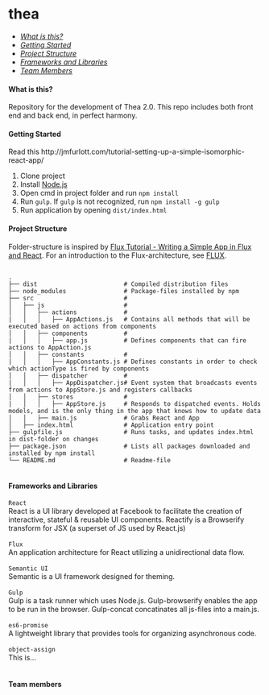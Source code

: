 # thea


<ul>
  <li><em><a href="#what-is-this">What is this?</a></em></li>
  <li><em><a href="#getting-started">Getting Started</a></em></li>
  <li><em><a href="#project-structure">Project Structure</a></em></li>
  <li><em><a href="#frameworks-and-libraries">Frameworks and Libraries</a></em></li>
  <li><em><a href="#team-members">Team Members</a></em></li>
</ul>

<h4 name="what-is-this">What is this?</h4>
Repository for the development of Thea 2.0. This repo includes both front end and back end, in perfect harmony.


<h4 name="getting-started">Getting Started</h4>
Read this http://jmfurlott.com/tutorial-setting-up-a-simple-isomorphic-react-app/

<ol>
  <li>Clone project</li>
  <li>Install <a href="https://nodejs.org"> Node.js</a> </li>
  <li>Open cmd in project folder and run <code>npm install</code></li>
  <li>Run <code>gulp</code>. If <code>gulp</code> is not recognized, run <code>npm install -g gulp</code></li>
  <li>Run application by opening <code>dist/index.html</code></li>
</ol>

<h4 name="project-structure">Project Structure</h4>
Folder-structure is inspired by <a href="https://www.youtube.com/watch?v=o5E894TmHJg">Flux Tutorial - Writing a Simple App in Flux and React</a>. For an introduction to the Flux-architecture, see <a href="www.vg.no">FLUX</a>.

<pre>
<code>
.
├── dist                        # Compiled distribution files 
├── node_modules                # Package-files installed by npm
├── src                         # 
│   ├── js                      # 
│   │   ├── actions             # 
|   │   │   ├── AppActions.js   # Contains all methods that will be executed based on actions from components
│   │   ├── components          # 
|   │   │   ├── app.js          # Defines components that can fire actions to AppAction.js
│   │   ├── constants           # 
|   │   │   ├── AppConstants.js # Defines constants in order to check which actionType is fired by components
│   │   ├── dispatcher          # 
|   │   │   ├── AppDispatcher.js# Event system that broadcasts events from actions to AppStore.js and registers callbacks
│   │   ├── stores              # 
|   │   │   ├── AppStore.js     # Responds to dispatched events. Holds models, and is the only thing in the app that knows how to update data
│   │   ├── main.js             # Grabs React and App
│   ├── index.html              # Application entry point
├── gulpfile.js                 # Runs tasks, and updates index.html in dist-folder on changes
├── package.json                # Lists all packages downloaded and installed by npm install
└── README.md                   # Readme-file
</code>
</pre>



<h4 name="frameworks-and-libraries">Frameworks and Libraries</h4>
  <code>React</code><br>
  React is a UI library developed at Facebook to facilitate the creation of interactive, stateful & reusable UI components.
  Reactify is a Browserify transform for JSX (a superset of JS used by React.js)<br><br>
  <code>Flux</code><br>
  An application architecture for React utilizing a unidirectional data flow.<br><br>
  <code>Semantic UI</code><br>
  Semantic is a UI framework designed for theming.<br><br>
  <code>Gulp</code><br>
  Gulp is a task runner which uses Node.js. Gulp-browserify enables the app to be run in the browser. Gulp-concat concatinates all js-files into a main.js. <br><br>
  <code>es6-promise</code><br>
  A lightweight library that provides tools for organizing asynchronous code.<br><br>
  <code>object-assign</code><br>
  This is...<br><br>

<h4 name="team-members">Team members</h4>


